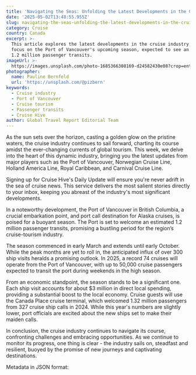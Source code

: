 ```yaml
---
title: 'Navigating the Seas: Unfolding the Latest Developments in the Cruise Industry'
date: '2025-05-02T13:48:55.955Z'
slug: navigating-the-seas-unfolding-the-latest-developments-in-the-cruise-industry
category: Cruise
country: Canada
excerpt: >-
  This article explores the latest developments in the cruise industry, with a
  focus on the Port of Vancouver's upcoming season, expected to see an estimated
  1.2 million passenger transits.
imageUrl: >-
  https://images.unsplash.com/photo-1685366308169-d24582430e08?crop=entropy&cs=tinysrgb&fit=max&fm=jpg&ixid=M3w3Mzk5OTB8MHwxfHNlYXJjaHwxfHxDcnVpc2UlMjBpbmR1c3RyeXxlbnwwfDB8fHwxNzQ2Mjc1ODAwfDA&ixlib=rb-4.0.3&q=80&w=1080
photographer:
  name: Pauline Bernfeld
  url: 'https://unsplash.com/@pizbern'
keywords:
  - Cruise industry
  - Port of Vancouver
  - Cruise tourism
  - Passenger transits
  - Cruise Hive
author: Global Travel Report Editorial Team
---
```

As the sun sets over the horizon, casting a golden glow on the pristine waters, the cruise industry continues to sail forward, charting its course amidst the ever-changing currents of global tourism. This week, we delve into the heart of this dynamic industry, bringing you the latest updates from major players such as the Port of Vancouver, Norwegian Cruise Line, Holland America Line, Royal Caribbean, and Carnival Cruise Line. 

Signing up for Cruise Hive's Daily Update will ensure you're never adrift in the sea of cruise news. This service delivers the most salient stories directly to your inbox, keeping you abreast of the industry's most significant developments. 

In a noteworthy development, the Port of Vancouver in British Columbia, a crucial embarkation point, and port call destination for Alaska cruises, is poised for a buoyant season. The Port is set to welcome an estimated 1.2 million passenger transits, promising a bustling period for the region’s cruise-tourism industry. 

The season commenced in early March and extends until early October. While the peak months are yet to roll in, the anticipated influx of over 300 ship visits heralds a promising outlook. In 2025, a record 74 cruises will operate from the Port of Vancouver, with up to 50,000 cruise passengers expected to transit the port during weekends in the high season. 

From an economic standpoint, the season stands to be a significant one. Each ship visit accounts for about $3 million in direct local spending, providing a substantial boost to the local economy. Cruise guests will use the Canada Place cruise terminal, which welcomed 1.32 million passengers from 327 cruise ship calls in 2024. While this year's numbers are slightly lower, port officials are excited about the new ships set to make their maiden calls.

In conclusion, the cruise industry continues to navigate its course, confronting challenges and embracing opportunities. As we continue to monitor its progress, one thing is clear - the industry sails on, steadfast and resilient, buoyed by the promise of new journeys and captivating destinations.

Metadata in JSON format:
